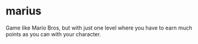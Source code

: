 # marius
Game like Mario Bros, but with just one level where you have to earn much points as you can with your character.
